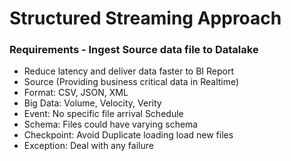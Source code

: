 # Structured Streaming Approach

### Requirements - Ingest Source data file to Datalake
- Reduce latency and deliver data faster to BI Report
- Source (Providing business critical data in Realtime)
- Format: CSV, JSON, XML
- Big Data: Volume, Velocity, Verity
- Event: No specific file arrival Schedule
- Schema: Files could have varying schema
- Checkpoint: Avoid Duplicate loading load new files
- Exception: Deal with any failure
